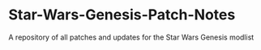 # Star-Wars-Genesis-Patch-Notes
A repository of all patches and updates for the  Star Wars Genesis modlist

